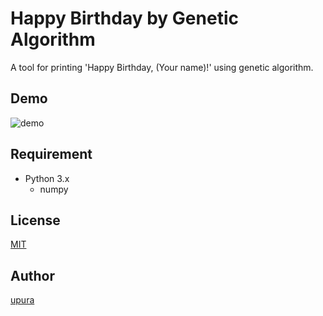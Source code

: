 Happy Birthday by Genetic Algorithm
===
A tool for printing 'Happy Birthday, (Your name)!' using genetic algorithm.

## Demo
![demo](https://github.com/upura/happy.birthday.ga/blob/master/demo/demo.mov.gif)

## Requirement
- Python 3.x
    - numpy

## License

[MIT](https://github.com/upura/happy.birthday.ga/blob/master/LICENSE)

## Author

[upura](https://github.com/upura)
